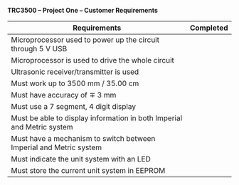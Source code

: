 **TRC3500 – Project One – Customer Requirements**

| Requirements | Completed |
|--- | --- |
| Microprocessor used to power up the circuit through 5 V USB  | |
| Microprocessor is used to drive the whole circuit | |
| Ultrasonic receiver/transmitter is used | |
| Must work up to 3500 mm / 35.00 cm | | 
| Must have accuracy of ∓ 3 mm | |
| Must use a 7 segment, 4 digit display | |
| Must be able to display information in both Imperial and Metric system | |
| Must have a mechanism to switch between Imperial and Metric system | |
| Must indicate the unit system with an LED | |
| Must store the current unit system in EEPROM | |

